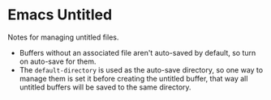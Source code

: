 # Emacs Untitled

Notes for managing untitled files.

- Buffers without an associated file aren't auto-saved by default, so turn on auto-save for them.
- The `default-directory` is used as the auto-save directory, so one way to manage them is set it before creating the untitled buffer, that way all untitled buffers will be saved to the same directory.
